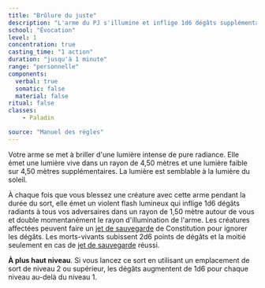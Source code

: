 ```yaml
---
title: "Brûlure du juste"
description: "L'arme du PJ s'illumine et inflige 1d6 dégâts supplémentaires."
school: "Évocation"
level: 1
concentration: true
casting_time: "1 action"
duration: "jusqu'à 1 minute"
range: "personnelle"
components:
  verbal: true
  somatic: false
  material: false
ritual: false
classes:
    - Paladin

source: "Manuel des règles"
---
```

Votre arme se met à briller d'une lumière intense de pure radiance. Elle émet une lumière vive dans un rayon de 4,50 mètres et une lumière faible sur 4,50 mètres supplémentaires. La lumière est semblable à la lumière du soleil.

À chaque fois que vous blessez une créature avec cette arme pendant la durée du sort, elle émet un violent flash lumineux qui inflige 1d6 dégâts radiants à tous vos adversaires dans un rayon de 1,50 mètre autour de vous et double momentanément le rayon d'illumination de l'arme. Les créatures affectées peuvent faire un [jet de sauvegarde](/utiliser-les-caracteristiques#jets-de-sauvegarde) de Constitution pour ignorer les dégâts. Les morts-vivants subissent 2d6 points de dégâts et la moitié seulement en cas de [jet de sauvegarde](/utiliser-les-caracteristiques#jets-de-sauvegarde) réussi.

**À plus haut niveau**. Si vous lancez ce sort en utilisant un emplacement de sort de niveau 2 ou supérieur, les dégâts augmentent de 1d6 pour chaque niveau au-delà du niveau 1.
